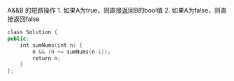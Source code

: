 A&&B 的短路操作
	1. 如果A为true，则直接返回B的bool值
	2. 如果A为false，则直接返回false


```c++
class Solution {
public:
    int sumNums(int n) {
        n && (n += sumNums(n-1));
        return n;
    }
};
```